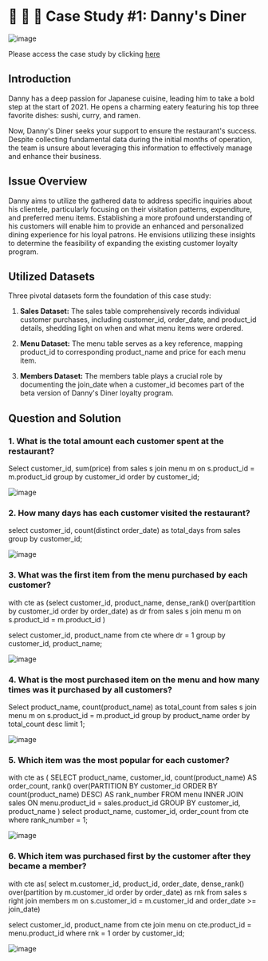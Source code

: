 # 🍜 🍛 🍣 Case Study #1: Danny's Diner

![image](https://github.com/alankritm95/8weeksqlchallenge/assets/129503746/2bdc7367-1f13-447d-9183-59e055475c83)

Please access the case study by clicking [here](https://8weeksqlchallenge.com/case-study-1/)

## Introduction

Danny has a deep passion for Japanese cuisine, leading him to take a bold step at the start of 2021. He opens a charming eatery featuring his top three favorite dishes: sushi, curry, and ramen.

Now, Danny's Diner seeks your support to ensure the restaurant's success. Despite collecting fundamental data during the initial months of operation, the team is unsure about leveraging this information to effectively manage and enhance their business.

## Issue Overview

Danny aims to utilize the gathered data to address specific inquiries about his clientele, particularly focusing on their visitation patterns, expenditure, and preferred menu items. Establishing a more profound understanding of his customers will enable him to provide an enhanced and personalized dining experience for his loyal patrons. He envisions utilizing these insights to determine the feasibility of expanding the existing customer loyalty program.

## Utilized Datasets

Three pivotal datasets form the foundation of this case study:

1. **Sales Dataset:**
   The sales table comprehensively records individual customer purchases, including customer_id, order_date, and product_id details, shedding light on when and what menu items were ordered.

2. **Menu Dataset:**
   The menu table serves as a key reference, mapping product_id to corresponding product_name and price for each menu item.

3. **Members Dataset:**
   The members table plays a crucial role by documenting the join_date when a customer_id becomes part of the beta version of Danny's Diner loyalty program.

## Question and Solution

### 1. What is the total amount each customer spent at the restaurant?
   
Select customer_id, sum(price) from sales s join menu m on 
s.product_id = m.product_id group by customer_id
order by customer_id;

![image](https://github.com/alankritm95/8weeksqlchallenge/assets/129503746/f388d606-b1dc-498c-b265-6f3121cbaaaa)

### 2. How many days has each customer visited the restaurant?

select customer_id, count(distinct order_date) as total_days from sales group by customer_id;

![image](https://github.com/alankritm95/8weeksqlchallenge/assets/129503746/92707033-eef8-42b7-a29f-4fd77ca264b8)

### 3. What was the first item from the menu purchased by each customer?

with cte as 
(select customer_id, product_name, dense_rank() over(partition by customer_id order by order_date) as dr from sales s join menu m 
on s.product_id = m.product_id )

select customer_id, product_name from cte where dr = 1 group by customer_id, product_name;

![image](https://github.com/alankritm95/8weeksqlchallenge/assets/129503746/34aa1f8e-294b-4173-8707-d9e24b7e4a05)

### 4. What is the most purchased item on the menu and how many times was it purchased by all customers?

Select product_name, count(product_name) as total_count from sales s join menu m on
s.product_id = m.product_id group by product_name order by total_count desc limit 1;

![image](https://github.com/alankritm95/8weeksqlchallenge/assets/129503746/161d53e8-f5ed-40a1-a757-e10232f65f71)

### 5. Which item was the most popular for each customer?

with cte as (
  SELECT product_name,
          customer_id,
          count(product_name) AS order_count,
          rank() over(PARTITION BY customer_id
                      ORDER BY count(product_name) DESC) AS rank_number
   FROM menu
   INNER JOIN sales ON menu.product_id = sales.product_id
   GROUP BY customer_id,
            product_name
            )
  select product_name,
          customer_id, order_count from cte where rank_number = 1;     

![image](https://github.com/alankritm95/8weeksqlchallenge/assets/129503746/32f58547-cab3-452d-b019-6b8d214db6ec)

### 6. Which item was purchased first by the customer after they became a member?

with cte as(
select m.customer_id, product_id, order_date, 
dense_rank() over(partition by m.customer_id order by order_date) as rnk
from sales s right join members m
on s.customer_id = m.customer_id and
order_date >= join_date)

select customer_id, product_name from cte join menu on
 cte.product_id = menu.product_id
 where rnk = 1 order by customer_id;

 ![image](https://github.com/alankritm95/8weeksqlchallenge/assets/129503746/ee7ba277-6b6b-4976-a10f-13c9561c13c0)


 












